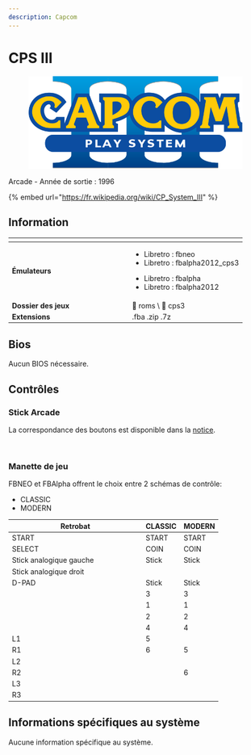 ```yaml
---
description: Capcom
---
```


# CPS III

<div align="left"><figure><img src="https://raw.githubusercontent.com/fabricecaruso/es-theme-carbon/52ff37c9e265587d006945a2ba695b5a962b3a3d/art/logos/cps3.svg" alt=""><figcaption></figcaption></figure></div>

Arcade - Année de sortie : 1996

{% embed url="https://fr.wikipedia.org/wiki/CP_System_III" %}

## Information

<table data-header-hidden><thead><tr><th width="224"></th><th></th></tr></thead><tbody><tr><td><strong>Émulateurs</strong></td><td><ul><li>Libretro : fbneo</li><li>Libretro : fbalpha2012_cps3</li></ul><ul><li>Libretro : fbalpha</li><li>Libretro : fbalpha2012</li></ul></td></tr><tr><td><strong>Dossier des jeux</strong></td><td><span data-gb-custom-inline data-tag="emoji" data-code="1f4c2">📂</span> roms \ <span data-gb-custom-inline data-tag="emoji" data-code="1f4c2">📂</span> cps3</td></tr><tr><td><strong>Extensions</strong></td><td>.fba .zip .7z</td></tr></tbody></table>

## Bios

Aucun BIOS nécessaire.

## Contrôles

### Stick Arcade

La correspondance des boutons est disponible dans la [notice](http://retrobat.ovh/notice/notice.pdf).

<div align="left"><figure><img src="https://i.imgur.com/kXBcdsB.png" alt=""><figcaption></figcaption></figure></div>

### Manette de jeu

FBNEO et FBAlpha offrent le choix entre 2 schémas de contrôle:

* CLASSIC
* MODERN

<table><thead><tr><th width="251">Retrobat</th><th>CLASSIC</th><th>MODERN</th></tr></thead><tbody><tr><td>START</td><td>START</td><td>START</td></tr><tr><td>SELECT</td><td>COIN</td><td>COIN</td></tr><tr><td>Stick analogique gauche</td><td>Stick</td><td>Stick</td></tr><tr><td>Stick analogique droit</td><td></td><td></td></tr><tr><td>D-PAD</td><td>Stick</td><td>Stick</td></tr><tr><td><img src="../../../../.gitbook/assets/image (33).png" alt=""></td><td>3</td><td>3</td></tr><tr><td><img src="../../../../.gitbook/assets/image (20).png" alt=""></td><td>1</td><td>1</td></tr><tr><td><img src="../../../../.gitbook/assets/image (7).png" alt=""></td><td>2</td><td>2</td></tr><tr><td><img src="../../../../.gitbook/assets/image (35).png" alt=""></td><td>4</td><td>4</td></tr><tr><td>L1</td><td>5</td><td></td></tr><tr><td>R1</td><td>6</td><td>5</td></tr><tr><td>L2</td><td></td><td></td></tr><tr><td>R2</td><td></td><td>6</td></tr><tr><td>L3</td><td></td><td></td></tr><tr><td>R3</td><td></td><td> </td></tr></tbody></table>

## Informations spécifiques au système

Aucune information spécifique au système.
